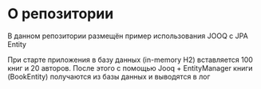 # О репозитории

В данном репозитории размещён пример использования JOOQ с JPA Entity

При старте приложения в базу данных (in-memory H2) вставляется 100 книг и 20 авторов.
После этого с помощью Jooq + EntityManager книги (BookEntity) получаются из базы данных и выводятся в лог
